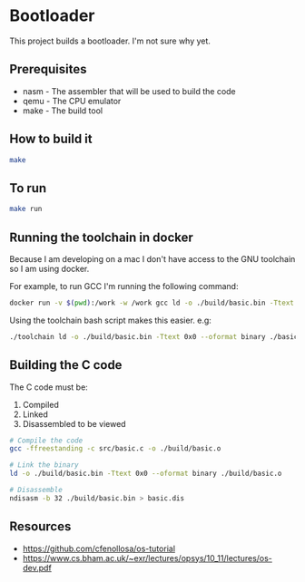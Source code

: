 # Bootloader

This project builds a bootloader. I'm not sure why yet.

## Prerequisites

* nasm - The assembler that will be used to build the code
* qemu - The CPU emulator
* make - The build tool

## How to build it

```bash
make
```

## To run

```bash
make run
```

## Running the toolchain in docker

Because I am developing on a mac I don't have access to the GNU toolchain so I am using docker.

For example, to run GCC I'm running the following command:

```bash
docker run -v $(pwd):/work -w /work gcc ld -o ./build/basic.bin -Ttext 0x0 --oformat binary ./basic.o
```

Using the toolchain bash script makes this easier. e.g:

```bash
./toolchain ld -o ./build/basic.bin -Ttext 0x0 --oformat binary ./basic.o
```

## Building the C code

The C code must be:

1. Compiled
2. Linked
3. Disassembled to be viewed

```bash
# Compile the code
gcc -ffreestanding -c src/basic.c -o ./build/basic.o

# Link the binary
ld -o ./build/basic.bin -Ttext 0x0 --oformat binary ./build/basic.o

# Disassemble
ndisasm -b 32 ./build/basic.bin > basic.dis
```

## Resources

- https://github.com/cfenollosa/os-tutorial
- https://www.cs.bham.ac.uk/~exr/lectures/opsys/10_11/lectures/os-dev.pdf

